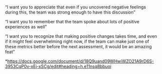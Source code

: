 “I want you to appreciate that even if you uncovered negative feelings during this, the team was strong enough to have this discussion”

“I want you to remember that the team spoke about lots of positive experiences as well”

“I want you to recognize that making positive changes takes time, and even if it might feel overwhelming right now, if the team can make just one of these metrics better before the next assessment, it would be an amazing feat”

*https://docs.google.com/document/d/18Q9uand09WHwiWZO21A9rD6S-3953CqP0v-xEj-xSCg/edit#heading=h.e11nsq8bbuoi